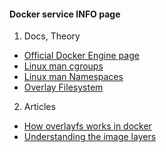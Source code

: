 #### Docker service INFO page


1. Docs, Theory
* [Official Docker Engine page](https://docs.docker.com/engine/)
* [Linux man cgroups](https://man7.org/linux/man-pages/man7/cgroups.7.html)
* [Linux man Namespaces](https://man7.org/linux/man-pages/man7/namespaces.7.html)
* [Overlay Filesystem](https://docs.kernel.org/filesystems/overlayfs.html#overlay-filesystem)


2. Articles
* [How overlayfs works in docker](https://michalpitr.substack.com/p/primer-on-linux-container-filesystems)
* [Understanding the image layers](https://docs.docker.com/get-started/docker-concepts/building-images/understanding-image-layers/)
